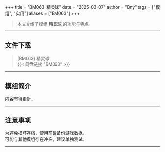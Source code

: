 +++
title = "BM063-精灵球"
date = "2025-03-07"
author = "Bny"
tags = ["模组", "实用"]
aliases = ["BM063"]
+++

> 本文介绍了模组 **精灵球** 的功能与特点。

---

## 文件下载

> [BM063] 精灵球  
{{< 网盘链接 "BM063" >}}  

---

## 模组简介

>  
内容有待更新...  

---

## 注意事项

>  
为避免损坏存档，使用前请备份游戏数据。  
可能与其他模组存在冲突，建议单独测试。  

---

